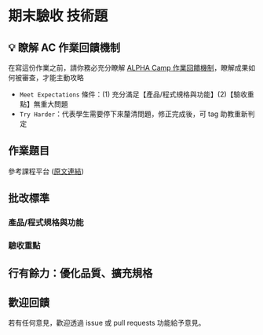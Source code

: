# 期末驗收 技術題

## 💡 瞭解 AC 作業回饋機制

在寫這份作業之前，請你務必充分瞭解 <a href="https://github.com/ALPHACamp/web-grading-rubic" target="_blank">ALPHA Camp 作業回饋機制</a>，瞭解成果如何被審查，才能主動攻略

- `Meet Expectations` 條件：(1) 充分滿足【產品/程式規格與功能】(2)【驗收重點】無重大問題
- `Try Harder`：代表學生需要停下來釐清問題，修正完成後，可 tag 助教重新判定

## 作業題目

參考課程平台 (<a href="">原文連結</a>)

## 批改標準

> 

### 產品/程式規格與功能



### 驗收重點



## 行有餘力：優化品質、擴充規格



## 歡迎回饋

若有任何意見，歡迎透過 issue 或 pull requests 功能給予意見。
